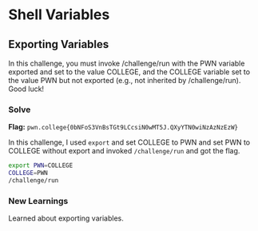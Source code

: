 # Shell Variables

## Exporting Variables
In this challenge, you must invoke /challenge/run with the PWN variable exported and set to the value COLLEGE, and the COLLEGE variable set to the value PWN but not exported (e.g., not inherited by /challenge/run). Good luck!

### Solve
**Flag:** `pwn.college{0bNFoS3VnBsTGt9LCcsiN0wMT5J.QXyYTN0wiNzAzNzEzW}`

In this challenge, I used ```export``` and set COLLEGE to PWN and set PWN to COLLEGE without export and invoked ```/challenge/run``` and got the flag.

```bash
export PWN=COLLEGE
COLLEGE=PWN
/challenge/run
```

### New Learnings
Learned about exporting variables.
